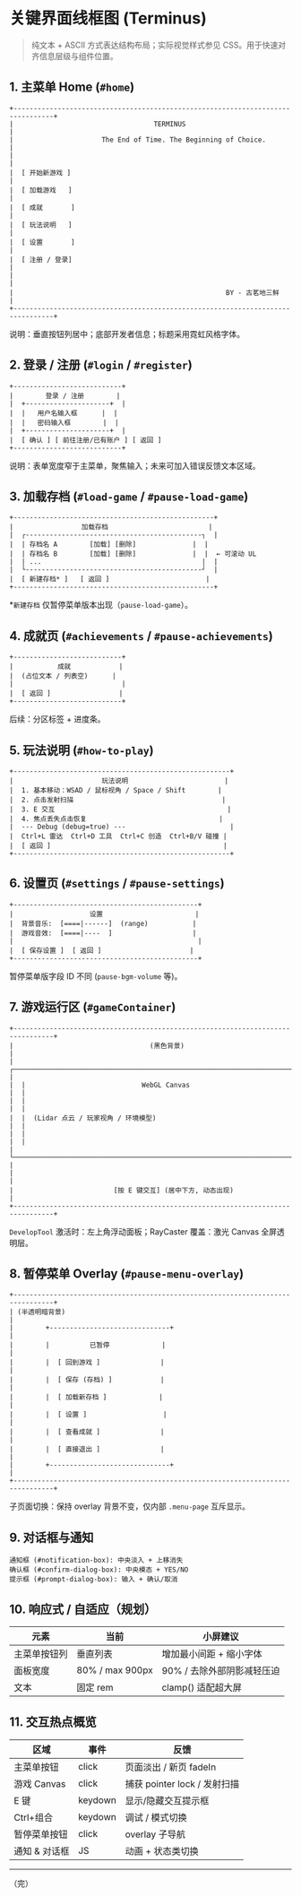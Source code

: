 # 关键界面线框图 (Terminus)

> 纯文本 + ASCII 方式表达结构布局；实际视觉样式参见 CSS。用于快速对齐信息层级与组件位置。

## 1. 主菜单 Home (`#home`)
```
+--------------------------------------------------------------------------------+
|                                   TERMINUS                                     |
|                      The End of Time. The Beginning of Choice.                |
|                                                                                |
|  [ 开始新游戏 ]                                                                |
|  [ 加载游戏   ]                                                                |
|  [ 成就       ]                                                                |
|  [ 玩法说明   ]                                                                |
|  [ 设置       ]                                                                |
|  [ 注册 / 登录]                                                                |
|                                                                                |
|                                                     BY - 古茗地三鲜            |
+--------------------------------------------------------------------------------+
```
说明：垂直按钮列居中；底部开发者信息；标题采用霓虹风格字体。

## 2. 登录 / 注册 (`#login` / `#register`)
```
+---------------------------+
|        登录 / 注册        |
|  +---------------------+  |
|  |   用户名输入框      |  |
|  |   密码输入框        |  |
|  +---------------------+  |
|  [ 确认 ] [ 前往注册/已有账户 ] [ 返回 ]
+---------------------------+
```
说明：表单宽度窄于主菜单，聚焦输入；未来可加入错误反馈文本区域。

## 3. 加载存档 (`#load-game` / `#pause-load-game`)
```
+--------------------------------------------------+
|                 加载存档                         |
|  ┌--------------------------------------------┐  |
|  | 存档名 A        [加载] [删除]              |  |
|  | 存档名 B        [加载] [删除]              |  |  ← 可滚动 UL
|  | ...                                        |  |
|  └--------------------------------------------┘  |
|  [ 新建存档* ]   [ 返回 ]                        |
+--------------------------------------------------+
```
*`新建存档` 仅暂停菜单版本出现（`pause-load-game`）。

## 4. 成就页 (`#achievements` / `#pause-achievements`)
```
+---------------------------+
|           成就            |
|  (占位文本 / 列表空)      |
|                           |
|  [ 返回 ]                 |
+---------------------------+
```
后续：分区标签 + 进度条。

## 5. 玩法说明 (`#how-to-play`)
```
+------------------------------------------------------+
|                      玩法说明                        |
|  1. 基本移动：WSAD / 鼠标视角 / Space / Shift        |
|  2. 点击发射扫描                                     |
|  3. E 交互                                           |
|  4. 焦点丢失点击恢复                                 |
|  --- Debug (debug=true) ---                          |
|  Ctrl+L 雷达  Ctrl+D 工具  Ctrl+C 创造  Ctrl+B/V 碰撞 |
|  [ 返回 ]                                           |
+------------------------------------------------------+
```

## 6. 设置页 (`#settings` / `#pause-settings`)
```
+----------------------------------------------+
|                   设置                       |
|  背景音乐:  [====|------]  (range)           |
|  游戏音效:  [====|----  ]                    |
|                                              |
|  [ 保存设置 ]  [ 返回 ]                      |
+----------------------------------------------+
```
暂停菜单版字段 ID 不同 (`pause-bgm-volume` 等)。

## 7. 游戏运行区 (`#gameContainer`)
```
+--------------------------------------------------------------------------------+
|                                  (黑色背景)                                   |
|  ┌──────────────────────────────────────────────────────────────────────────┐  |
|  |                             WebGL Canvas                                |  |
|  |                                                                          |  |
|  |  (Lidar 点云 / 玩家视角 / 环境模型)                                     |  |
|  |                                                                          |  |
|  └──────────────────────────────────────────────────────────────────────────┘  |
|                                                                                |
|                         [按 E 键交互] (居中下方, 动态出现)                    |
+--------------------------------------------------------------------------------+
```
`DevelopTool` 激活时：左上角浮动面板；RayCaster 覆盖：激光 Canvas 全屏透明层。

## 8. 暂停菜单 Overlay (`#pause-menu-overlay`)
```
+--------------------------------------------------------------------------------+
| (半透明暗背景)                                                                 |
|        +------------------------------+                                         |
|        |          已暂停             |                                         |
|        |  [ 回到游戏 ]               |                                         |
|        |  [ 保存 (存档) ]            |                                         |
|        |  [ 加载新存档 ]             |                                         |
|        |  [ 设置 ]                   |                                         |
|        |  [ 查看成就 ]               |                                         |
|        |  [ 直接退出 ]               |                                         |
|        +------------------------------+                                         |
+--------------------------------------------------------------------------------+
```
子页面切换：保持 overlay 背景不变，仅内部 `.menu-page` 互斥显示。

## 9. 对话框与通知
```
通知框 (#notification-box): 中央淡入 + 上移消失
确认框 (#confirm-dialog-box): 中央模态 + YES/NO
提示框 (#prompt-dialog-box): 输入 + 确认/取消
```

## 10. 响应式 / 自适应（规划）
| 元素 | 当前 | 小屏建议 |
|------|------|----------|
| 主菜单按钮列 | 垂直列表 | 增加最小间距 + 缩小字体 |
| 面板宽度 | 80% / max 900px | 90% / 去除外部阴影减轻压迫 |
| 文本 | 固定 rem | clamp() 适配超大屏 |

## 11. 交互热点概览
| 区域 | 事件 | 反馈 |
|------|------|------|
| 主菜单按钮 | click | 页面淡出 / 新页 fadeIn |
| 游戏 Canvas | click | 捕获 pointer lock / 发射扫描 |
| E 键 | keydown | 显示/隐藏交互提示框 |
| Ctrl+组合 | keydown | 调试 / 模式切换 |
| 暂停菜单按钮 | click | overlay 子导航 |
| 通知 & 对话框 | JS | 动画 + 状态类切换 |

---
（完）
